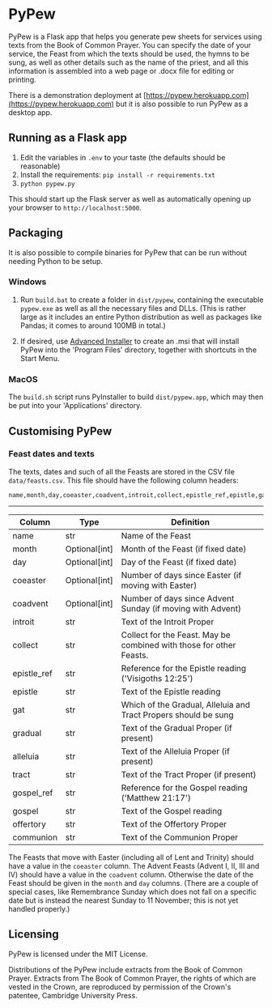 # PyPew

PyPew is a Flask app that helps you generate pew sheets for services
using texts from the Book of Common Prayer. You can specify the date
of your service, the Feast from which the texts should be used, the
hymns to be sung, as well as other details such as the name of the
priest, and all this information is assembled into a web page or .docx
file for editing or printing.

There is a demonstration deployment at
[https://pypew.herokuapp.com](https://pypew.herokuapp.com) but it is
also possible to run PyPew as a desktop app.


## Running as a Flask app

1. Edit the variables in `.env` to your taste (the defaults should be
   reasonable)
2. Install the requirements: `pip install -r requirements.txt`
3. `python pypew.py`

This should start up the Flask server as well as automatically opening
up your browser to `http://localhost:5000`.


## Packaging

It is also possible to compile binaries for PyPew that can be run
without needing Python to be setup.

### Windows

  1. Run `build.bat` to create a folder in `dist/pypew`, containing the
     executable `pypew.exe` as well as all the necessary files and DLLs.
     (This is rather large as it includes an entire Python distribution
     as well as packages like Pandas; it comes to around 100MB in
     total.)

  2. If desired, use [Advanced Installer](https://advancedinstaller.com/)
     to create an .msi that will install PyPew into the 'Program Files'
     directory, together with shortcuts in the Start Menu.

### MacOS

The `build.sh` script runs PyInstaller to build `dist/pypew.app`, which
may then be put into your 'Applications' directory.


## Customising PyPew

### Feast dates and texts

The texts, dates and such of all the Feasts are stored in the CSV file
`data/feasts.csv`. This file should have the following column headers:
```csv
name,month,day,coeaster,coadvent,introit,collect,epistle_ref,epistle,gat,gradual,alleluia,tract,gospel_ref,gospel,offertory,communion
```
---
| Column      | Type          | Definition                                                          |
|-------------|---------------|---------------------------------------------------------------------|
| name        | str           | Name of the Feast                                                   |
| month       | Optional[int] | Month of the Feast (if fixed date)                                  |
| day         | Optional[int] | Day of the Feast (if fixed date)                                    |
| coeaster    | Optional[int] | Number of days since Easter (if moving with Easter)                 |
| coadvent    | Optional[int] | Number of days since Advent Sunday (if moving with Advent)          |
| introit     | str           | Text of the Introit Proper                                          |
| collect     | str           | Collect for the Feast. May be combined with those for other Feasts. |
| epistle_ref | str           | Reference for the Epistle reading ('Visigoths 12:25')               |
| epistle     | str           | Text of the Epistle reading                                         |
| gat         | str           | Which of the Gradual, Alleluia and Tract Propers should be sung     |
| gradual     | str           | Text of the Gradual Proper (if present)                             |
| alleluia    | str           | Text of the Alleluia Proper (if present)                            |
| tract       | str           | Text of the Tract Proper (if present)                               |
| gospel_ref  | str           | Reference for the Gospel reading ('Matthew 21:17')                  |
| gospel      | str           | Text of the Gospel reading                                          |
| offertory   | str           | Text of the Offertory Proper                                        |
| communion   | str           | Text of the Communion Proper                                        |

The Feasts that move with Easter (including all of Lent and Trinity)
should have a value in the `coeaster` column. The Advent Feasts (Advent
I, II, III and IV) should have a value in the `coadvent` column.
Otherwise the date of the Feast should be given in the `month` and `day`
columns. (There are a couple of special cases, like Remembrance Sunday
which does not fall on a specific date but is instead the nearest Sunday
to 11 November; this is not yet handled properly.)


## Licensing

PyPew is licensed under the MIT License.

Distributions of the PyPew include extracts from the Book of Common
Prayer. Extracts from The Book of Common Prayer, the rights of which are
vested in the Crown, are reproduced by permission of the Crown's
patentee, Cambridge University Press.

